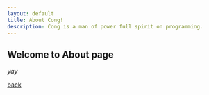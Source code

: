 ```yaml
---
layout: default
title: About Cong!
description: Cong is a man of power full spirit on programming.
---
```


## Welcome to About page

_yay_

[back](../)
